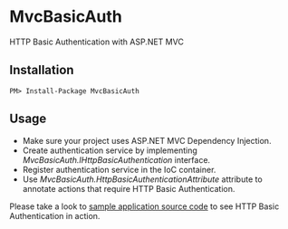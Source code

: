 # MvcBasicAuth

HTTP Basic Authentication with ASP.NET MVC

## Installation

```PM> Install-Package MvcBasicAuth```

## Usage

* Make sure your project uses ASP.NET MVC Dependency Injection.
* Create authentication service by implementing *MvcBasicAuth.IHttpBasicAuthentication* interface.
* Register authentication service in the IoC container.
* Use *MvcBasicAuth.HttpBasicAuthenticationAttribute* attribute to annotate actions that require HTTP Basic Authentication.

Please take a look to [sample application source code](https://github.com/ilich/MvcBasicAuth/tree/master/src/SampeWebSite) to see HTTP Basic Authentication in action.
